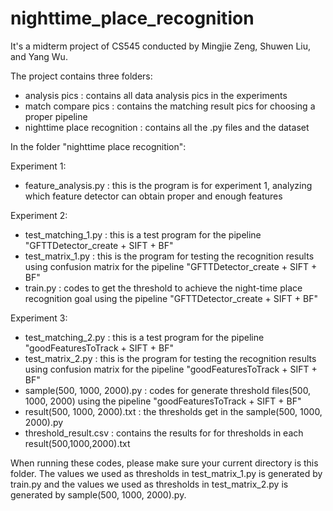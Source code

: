 # nighttime_place_recognition
It's a midterm project of CS545 conducted by Mingjie Zeng, Shuwen Liu, and Yang Wu.

The project contains three folders:
- analysis pics : contains all data analysis pics in the experiments
- match compare pics : contains the matching result pics for choosing a proper pipeline
- nighttime place recognition : contains all the .py files and the dataset

In the folder "nighttime place recognition":

Experiment 1:
- feature_analysis.py : this is the program is for experiment 1, analyzing which feature detector can obtain proper and enough features

Experiment 2:
- test_matching_1.py : this is a test program for the pipeline "GFTTDetector_create + SIFT + BF"
- test_matrix_1.py : this is the program for testing the recognition results using confusion matrix for the pipeline "GFTTDetector_create + SIFT + BF"
- train.py : codes to get the threshold to achieve the night-time place recognition goal using the pipeline "GFTTDetector_create + SIFT + BF"

Experiment 3:
- test_matching_2.py : this is a test program for the pipeline "goodFeaturesToTrack + SIFT + BF"
- test_matrix_2.py : this is the program for testing the recognition results using confusion matrix for the pipeline "goodFeaturesToTrack + SIFT + BF"
- sample(500, 1000, 2000).py : codes for generate threshold files(500, 1000, 2000) using the pipeline "goodFeaturesToTrack + SIFT + BF"
- result(500, 1000, 2000).txt : the thresholds get in the sample(500, 1000, 2000).py
- threshold_result.csv : contains the results for for thresholds in each result(500,1000,2000).txt

When running these codes, please make sure your current directory is this folder. 
The values we used as thresholds in test_matrix_1.py is generated by train.py and the values we used as thresholds in test_matrix_2.py is generated by sample(500, 1000, 2000).py.  

